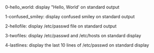 0-hello_world:
    display "Hello, World' on standard output

1-confused_smiley:
    display confused smiley on standard output

2-hellofile:
    display /etc/passwd file on standard output

3-twofiles:
    display /etc/passwd and /etc/hosts on
    standard display

4-lastlines:
    display the last 10 lines of
    /etc/passwd on standard display
